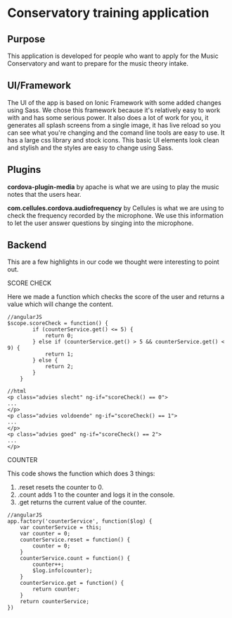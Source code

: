 # Conservatory training application

## Purpose ##
This application is developed for people who want to apply for the Music Conservatory and want to prepare for the music theory intake.

## UI/Framework ##

The UI of the app is based on Ionic Framework with some added changes using Sass. We chose this framework because it's relatively easy to work with and has some serious power. It also does a lot of work for you, it generates all splash screens from a single image, it has live reload so you can see what you're changing and the comand line tools are easy to use. It has a large css library and stock icons. This basic UI elements look clean and stylish and the styles are easy to change using Sass.

## Plugins ##

**cordova-plugin-media** by apache is what we are using to play the music notes that the users hear.

**com.cellules.cordova.audiofrequency** by Cellules is what we are using to check the frequency recorded by the microphone. We use this information to let the user answer questions by singing into the microphone.

## Backend ##
This are a few highlights in our code we thought were interesting to point out.

SCORE CHECK

Here we made a function which checks the score of the user and returns a value which will change the content.
```
//angularJS
$scope.scoreCheck = function() {
		if (counterService.get() <= 5) {
			return 0;
		} else if (counterService.get() > 5 && counterService.get() < 9) {
			return 1;
		} else {
			return 2;
		}
	}
```

```
//html
<p class="advies slecht" ng-if="scoreCheck() == 0">
...
</p>
<p class="advies voldoende" ng-if="scoreCheck() == 1">
...
</p>
<p class="advies goed" ng-if="scoreCheck() == 2">
...
</p>
```

COUNTER

This code shows the function which does 3 things:

1. .reset   resets the counter to 0.
2. .count   adds 1 to the counter and logs it in the console.
3. .get     returns the current value of the counter.


```
//angularJS
app.factory('counterService', function($log) {
	var counterService = this;
	var counter = 0;
	counterService.reset = function() {
		counter = 0;
	}
	counterService.count = function() {
		counter++;
		$log.info(counter);
	}
	counterService.get = function() {
		return counter;
	}
	return counterService;
})
```
